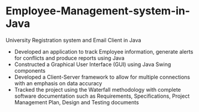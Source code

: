 # Employee-Management-system-in-Java
University Registration system and Email Client in Java
- Developed an application to track Employee information, generate alerts for conflicts and produce reports using Java
- Constructed a Graphical User Interface (GUI) using Java Swing components
- Developed a Client-Server framework to allow for multiple connections with an emphasis on data accuracy
- Tracked the project using the Waterfall methodology with complete software documentation such as Requirements, Specifications, Project Management Plan, Design and Testing documents
